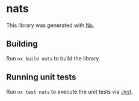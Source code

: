 # nats

This library was generated with [Nx](https://nx.dev).

## Building

Run `nx build nats` to build the library.

## Running unit tests

Run `nx test nats` to execute the unit tests via [Jest](https://jestjs.io).
